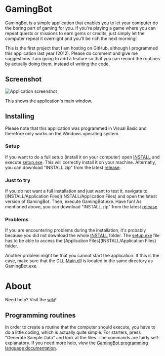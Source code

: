 # GamingBot
GamingBot is a simple application that enables you to let your computer do the boring part of gaming for you. 
If you're playing a game where you can repeat quests or missions to earn gems or credits, just simply let the computer repeat it overnight and you'll be rich the next morning!

This is the first project that I am hosting on GitHub, although I programmed this application last year (2012). Please do comment and give me suggestions. 
I am going to add a feature so that you can record the routines by actually doing them, instead of writing the code. 


## Screenshot
![Application screenshot](https://raw.github.com/georgw777/GamingBot/master/info/Screenshot.png)

This shows the application's main window. 


## Installing
Please note that this application was programmed in Visual Basic and therefore only works on the Windows operating system. 


### Setup
If you want to do a full setup (install it on your computer) open [INSTALL](INSTALL) and execute [setup.exe](INSTALL/setup.exe). This will correctly install it on your machine. Alternatly, you can download "INSTALL.zip" from the latest [release](../../releases). 


### Just to try
If you do not want a full installation and just want to test it, navigate to [INSTALL/Application Files](INSTALL/Application Files) and open the latest version of GamingBot. Then, execute GamingBot.exe. Have fun! As mentioned above, you can download "INSTALL.zip" from the latest [release](../../releases). 


### Problems
If you are encountering problems during the installation, it's probably because you did not download the whole [INSTALL](INSTALL) folder. The [setup.exe](INSTALL/setup.exe) file has to be able to access the [Application Files](INSTALL/Application Files) folder. 

Another problem might be that you cannot start the application. If this is the case, make sure that the DLL [Main.dll](GamingBot/Main.dll) is located in the same directory as GamingBot.exe. 


# About
Need help? Visit the [wiki](../../wiki/)! 

## Programming routines
In order to create a routine that the computer should execute, you have to do a little coding, which is actually quite simple. For starters, press "Generate Sample Data" and look at the files. The commands are fairly self-explanatory. 
If you need more help, view the [GamingBot programming language documentation](../../wiki/GamingBot-Programming-Language). 

